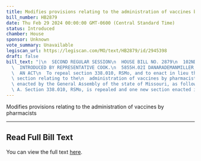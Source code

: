 ```yaml
---
title: Modifies provisions relating to the administration of vaccines by pharmacists
bill_number: HB2879
date: Thu Feb 29 2024 00:00:00 GMT-0600 (Central Standard Time)
status: Introduced
chamber: House
sponsor: Unknown
vote_summary: Unavailable
legiscan_url: https://legiscan.com/MO/text/HB2879/id/2945398
draft: false
bill_text: "|\n  SECOND REGULAR SESSION\n  HOUSE BILL NO. 2879\n  102ND GENERAL ASSEMBLY\n\
  \  INTRODUCED BY REPRESENTATIVE COOK.\n  5855H.02I DANARADEMANMILLER,ChiefClerk\n\
  \  AN ACT\n  To repeal section 338.010, RSMo, and to enact in lieu thereof one new\
  \ section relating to the\n  administration of vaccines by pharmacists.\n  Be it\
  \ enacted by the General Assembly of the state of Missouri, as follows:\n  Section\
  \ A. Section 338.010, RSMo, is repealed and one new section enacted in lieu"
---
```

Modifies provisions relating to the administration of vaccines by pharmacists

---

## Read Full Bill Text

You can view the full text [here](https://legiscan.com/MO/text/HB2879/id/2945398).
